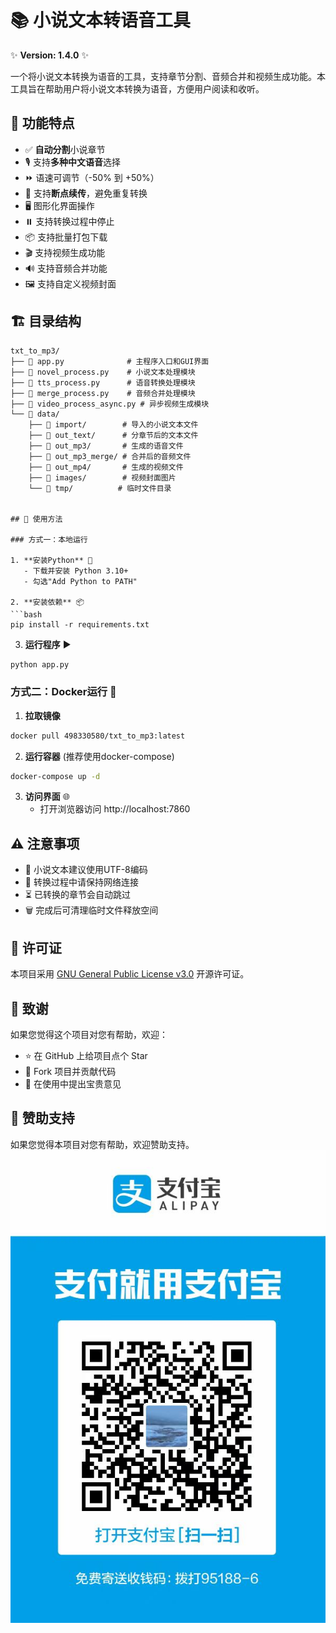 # 📚 小说文本转语音工具

✨ **Version: 1.4.0** ✨

一个将小说文本转换为语音的工具，支持章节分割、音频合并和视频生成功能。本工具旨在帮助用户将小说文本转换为语音，方便用户阅读和收听。

## 🎯 功能特点

- ✅ **自动分割**小说章节
- 🎙️ 支持**多种中文语音**选择
- ⏩ 语速可调节（-50% 到 +50%）
- 🔄 支持**断点续传**，避免重复转换
- 🖥️ 图形化界面操作
- ⏸️ 支持转换过程中停止
- 📦 支持批量打包下载
- 🎬 支持视频生成功能
- 🔊 支持音频合并功能
- 🖼️ 支持自定义视频封面

## 🏗️ 目录结构

```plaintext
txt_to_mp3/
├── 📄 app.py              # 主程序入口和GUI界面
├── 📄 novel_process.py    # 小说文本处理模块
├── 📄 tts_process.py      # 语音转换处理模块
├── 📄 merge_process.py    # 音频合并处理模块
├── 📄 video_process_async.py # 异步视频生成模块
└── 📂 data/
    ├── 📂 import/        # 导入的小说文本文件
    ├── 📂 out_text/      # 分章节后的文本文件
    ├── 📂 out_mp3/       # 生成的语音文件
    ├── 📂 out_mp3_merge/ # 合并后的音频文件
    ├── 📂 out_mp4/       # 生成的视频文件
    ├── 📂 images/        # 视频封面图片
    └── 📂 tmp/          # 临时文件目录


## 🚀 使用方法

### 方式一：本地运行

1. **安装Python** 🐍
   - 下载并安装 Python 3.10+
   - 勾选"Add Python to PATH"

2. **安装依赖** 📦
```bash
pip install -r requirements.txt
```

3. **运行程序** ▶️
```bash
python app.py
```

### 方式二：Docker运行 🐳

1. **拉取镜像**
```bash
docker pull 498330580/txt_to_mp3:latest
```

2. **运行容器** (推荐使用docker-compose)
```bash
docker-compose up -d
```

3. **访问界面** 🌐
   - 打开浏览器访问 http://localhost:7860

## ⚠️ 注意事项

- 📝 小说文本建议使用UTF-8编码
- 🔌 转换过程中请保持网络连接
- ⏳ 已转换的章节会自动跳过
- 🗑️ 完成后可清理临时文件释放空间

## 📜 许可证

本项目采用 [GNU General Public License v3.0](LICENSE) 开源许可证。

## 🙏 致谢

如果您觉得这个项目对您有帮助，欢迎：
- ⭐ 在 GitHub 上给项目点个 Star
- 🍴 Fork 项目并贡献代码
- 💬 在使用中提出宝贵意见


## 🙏 赞助支持
如果您觉得本项目对您有帮助，欢迎赞助支持。
![./doc/img/收款码.jpg](./doc/img/收款码.jpg)
